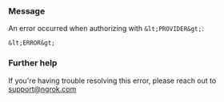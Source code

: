 
### Message
An error occurred when authorizing with `&lt;PROVIDER&gt;`:

`&lt;ERROR&gt;`

### Further help
If you're having trouble resolving this error, please reach out to [support@ngrok.com](mailto:support@ngrok.com?subject=Help%20with%20ERR_NGROK_3164)

